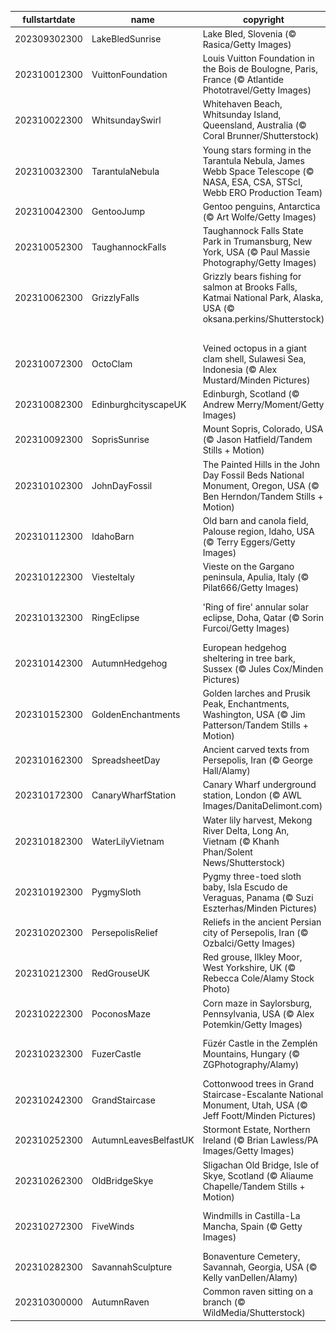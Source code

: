 |fullstartdate|name|copyright|title|image|
|--|--|--|--|--|
202309302300|LakeBledSunrise|Lake Bled, Slovenia (© Rasica/Getty Images)|Awake to the lake|![](/en-GB/2023/10/202309302300LakeBledSunrise.jpg)|
202310012300|VuittonFoundation|Louis Vuitton Foundation in the Bois de Boulogne, Paris, France (© Atlantide Phototravel/Getty Images)|A fashionista art centre|![](/en-GB/2023/10/202310012300VuittonFoundation.jpg)|
202310022300|WhitsundaySwirl|Whitehaven Beach, Whitsunday Island, Queensland, Australia (© Coral Brunner/Shutterstock)|Whitsunday wanderlust|![](/en-GB/2023/10/202310022300WhitsundaySwirl.jpg)|
202310032300|TarantulaNebula|Young stars forming in the Tarantula Nebula, James Webb Space Telescope (© NASA, ESA, CSA, STScI, Webb ERO Production Team)|A spider's Webb of stars|![](/en-GB/2023/10/202310032300TarantulaNebula.jpg)|
202310042300|GentooJump|Gentoo penguins, Antarctica (© Art Wolfe/Getty Images)|Here's how it's done!|![](/en-GB/2023/10/202310042300GentooJump.jpg)|
202310052300|TaughannockFalls|Taughannock Falls State Park in Trumansburg, New York, USA (© Paul Massie Photography/Getty Images)|Nature's majesty awaits!|![](/en-GB/2023/10/202310052300TaughannockFalls.jpg)|
202310062300|GrizzlyFalls|Grizzly bears fishing for salmon at Brooks Falls, Katmai National Park, Alaska, USA (© oksana.perkins/Shutterstock)|Time for self-serve salmon|![](/en-GB/2023/10/202310062300GrizzlyFalls.jpg)|
||||![](/en-GB/2023/10/.jpg)|
202310072300|OctoClam|Veined octopus in a giant clam shell, Sulawesi Sea, Indonesia (© Alex Mustard/Minden Pictures)|Need some 'shell'ter?|![](/en-GB/2023/10/202310072300OctoClam.jpg)|
202310082300|EdinburghcityscapeUK|Edinburgh, Scotland (© Andrew Merry/Moment/Getty Images)|A majestic silhouette|![](/en-GB/2023/10/202310082300EdinburghcityscapeUK.jpg)|
202310092300|SoprisSunrise|Mount Sopris, Colorado, USA (© Jason Hatfield/Tandem Stills + Motion)|Rocky Mountain high|![](/en-GB/2023/10/202310092300SoprisSunrise.jpg)|
202310102300|JohnDayFossil|The Painted Hills in the John Day Fossil Beds National Monument, Oregon, USA (© Ben Herndon/Tandem Stills + Motion)|Echoes of extinction|![](/en-GB/2023/10/202310102300JohnDayFossil.jpg)|
202310112300|IdahoBarn|Old barn and canola field, Palouse region, Idaho, USA (© Terry Eggers/Getty Images)|Make hay while the sun shines|![](/en-GB/2023/10/202310112300IdahoBarn.jpg)|
202310122300|ViesteItaly|Vieste on the Gargano peninsula, Apulia, Italy (© Pilat666/Getty Images)|Life on the edge|![](/en-GB/2023/10/202310122300ViesteItaly.jpg)|
202310132300|RingEclipse|'Ring of fire' annular solar eclipse, Doha, Qatar (© Sorin Furcoi/Getty Images)|And it burns, burns, burns|![](/en-GB/2023/10/202310132300RingEclipse.jpg)|
202310142300|AutumnHedgehog|European hedgehog sheltering in tree bark, Sussex (© Jules Cox/Minden Pictures)|This spot's taken|![](/en-GB/2023/10/202310142300AutumnHedgehog.jpg)|
202310152300|GoldenEnchantments|Golden larches and Prusik Peak, Enchantments, Washington, USA (© Jim Patterson/Tandem Stills + Motion)|Enchanting indeed|![](/en-GB/2023/10/202310152300GoldenEnchantments.jpg)|
202310162300|SpreadsheetDay|Ancient carved texts from Persepolis, Iran (© George Hall/Alamy)|Distant-past data|![](/en-GB/2023/10/202310162300SpreadsheetDay.jpg)|
202310172300|CanaryWharfStation|Canary Wharf underground station, London (© AWL Images/DanitaDelimont.com)|The holy train-ity|![](/en-GB/2023/10/202310172300CanaryWharfStation.jpg)|
202310182300|WaterLilyVietnam|Water lily harvest, Mekong River Delta, Long An, Vietnam (© Khanh Phan/Solent News/Shutterstock)|Teamwork makes the dream work|![](/en-GB/2023/10/202310182300WaterLilyVietnam.jpg)|
202310192300|PygmySloth|Pygmy three-toed sloth baby, Isla Escudo de Veraguas, Panama (© Suzi Eszterhas/Minden Pictures)|Do you wanna hang?|![](/en-GB/2023/10/202310192300PygmySloth.jpg)|
202310202300|PersepolisRelief|Reliefs in the ancient Persian city of Persepolis, Iran (© Ozbalci/Getty Images)|Wow, what a relief!|![](/en-GB/2023/10/202310202300PersepolisRelief.jpg)|
202310212300|RedGrouseUK|Red grouse, Ilkley Moor, West Yorkshire, UK (© Rebecca Cole/Alamy Stock Photo)|Spot me if you can!|![](/en-GB/2023/10/202310212300RedGrouseUK.jpg)|
202310222300|PoconosMaze|Corn maze in Saylorsburg, Pennsylvania, USA (© Alex Potemkin/Getty Images)|An a-maize-ing puzzle|![](/en-GB/2023/10/202310222300PoconosMaze.jpg)|
202310232300|FuzerCastle|Füzér Castle in the Zemplén Mountains, Hungary (© ZGPhotography/Alamy)|What lurks in these misty woods?|![](/en-GB/2023/10/202310232300FuzerCastle.jpg)|
202310242300|GrandStaircase|Cottonwood trees in Grand Staircase-Escalante National Monument, Utah, USA (© Jeff Foott/Minden Pictures)|A pop of autumn gold|![](/en-GB/2023/10/202310242300GrandStaircase.jpg)|
202310252300|AutumnLeavesBelfastUK|Stormont Estate, Northern Ireland (© Brian Lawless/PA Images/Getty Images)|A leaf stomper's paradise|![](/en-GB/2023/10/202310252300AutumnLeavesBelfastUK.jpg)|
202310262300|OldBridgeSkye|Sligachan Old Bridge, Isle of Skye, Scotland (© Aliaume Chapelle/Tandem Stills + Motion)|Enchanted waters run deep|![](/en-GB/2023/10/202310262300OldBridgeSkye.jpg)|
202310272300|FiveWinds|Windmills in Castilla-La Mancha, Spain (© Getty Images)|A Spanish knight's greatest foes|![](/en-GB/2023/10/202310272300FiveWinds.jpg)|
202310282300|SavannahSculpture|Bonaventure Cemetery, Savannah, Georgia, USA (© Kelly vanDellen/Alamy)|Dare to dwell here after dark?|![](/en-GB/2023/10/202310282300SavannahSculpture.jpg)|
202310300000|AutumnRaven|Common raven sitting on a branch (© WildMedia/Shutterstock)|Here's to ravens, evermore|![](/en-GB/2023/10/202310300000AutumnRaven.jpg)|
